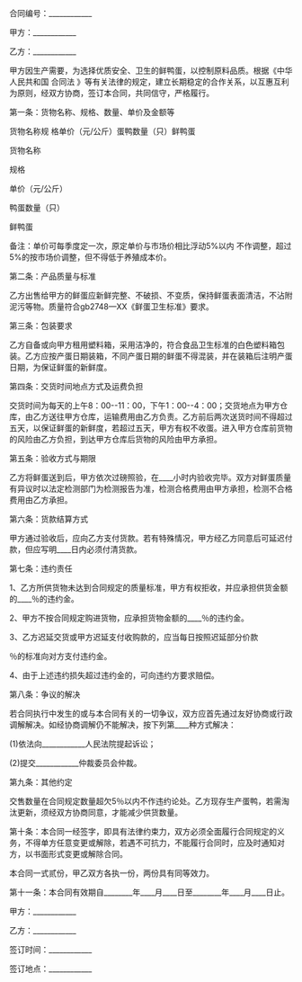 
 





合同编号：____________




甲方：____________




乙方：____________




甲方因生产需要，为选择优质安全、卫生的鲜鸭蛋，以控制原料品质。根据《中华人民共和国
合同法
》等有关法律的规定，建立长期稳定的合作关系，以互惠互利为原则，经双方协商，签订本合同，共同信守，严格履行。




第一条：货物名称、规格、数量、单价及金额等




货物名称规  格单价（元/公斤）蛋鸭数量（只）鲜鸭蛋   










 

  

   
货物名称


   
规格


   
单价（元/公斤）


   
鸭蛋数量（只）


   
鲜鸭蛋


  

  

   



   



   



   



   



  

  

   



   



   



   



   



  

 







备注：单价可每季度定一次，原定单价与市场价相比浮动5%以内 不作调整，超过5%的按市场价调整，但不得低于养殖成本价。




第二条：产品质量与标准




乙方出售给甲方的鲜蛋应新鲜完整、不破损、不变质，保持鲜蛋表面清洁，不沾附泥污等物。质量符合gb2748—XX《鲜蛋卫生标准》要求。




第三条：包装要求




乙方自备或向甲方租用塑料箱，采用洁净的，符合食品卫生标准的白色塑料箱包装。乙方应按产蛋日期装箱，不同产蛋日期的鲜蛋不得混装，并在装箱后注明产蛋日期，为保证鲜蛋的新鲜度。




第四条：交货时间地点方式及运费负担




交货时间为每天的上午8：00--11：00，下午1：00--4：00；交货地点为甲方仓库，由乙方送往甲方仓库，运输费用由乙方负责。乙方前后两次送货时间不得超过五天，以保证鲜蛋的新鲜度，若超过五天，甲方有权不收蛋。进入甲方仓库前货物的风险由乙方负担，到达甲方仓库后货物的风险由甲方承担。




第五条：验收方式与期限




乙方将鲜蛋送到后，甲方依次过磅照验，在____小时内验收完毕。双方对鲜蛋质量有异议时以法定检测部门为检测报告为准，检测合格费用由甲方承担，检测不合格费用由乙方承担。




第六条：货款结算方式




甲方通过验收后，应向乙方支付货款。若有特殊情况，甲方经乙方同意后可延迟付款，但应写明____日内必须付清货款。




第七条：违约责任




1、乙方所供货物未达到合同规定的质量标准，甲方有权拒收，并应承担供货金额的____％的违约金。




2、甲方不按合同规定购进货物，应承担货物金额的____％的违约金。




3、乙方迟延交货或甲方迟延支付收购款的，应当每日按照迟延部分价款




％的标准向对方支付违约金。




4、由于上述违约损失超过违约金的，可向违约方要求赔偿。




第八条：争议的解决




若合同执行中发生的或与本合同有关的一切争议，双方应首先通过友好协商或行政调解解决。如经协商调解仍不能解决，按下列第____种方式解决：




(1)依法向____________人民法院提起诉讼；




(2)提交____________仲裁委员会仲裁。




第九条：其他约定




交售数量在合同规定数量超欠5％以内不作违约论处。乙方现存生产蛋鸭，若需淘汰更新，须经双方协商同意，才能减少供货数量。




第十条：本合同一经签字，即具有法律约束力，双方必须全面履行合同规定的义务，不得单方任意变更或解除，若遇不可抗力，不能履行合同时，应及时通知对方，以书面形式变更或解除合同。




本合同一式贰份，甲乙双方各执一份，两份具有同等效力。




第十一条：本合同有效期自________年____月____日至________年____月____日止。




甲方：____________




乙方：____________ 




签订时间：____________ 




签订地点：____________

 


 

 
 
 
 
 
  


  
 

  


  


  
 
 
 
 

